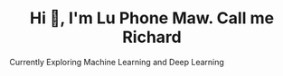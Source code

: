 <h1 align="center">Hi 👋, I'm Lu Phone Maw. Call me Richard</h1>
Currently Exploring Machine Learning and Deep Learning

